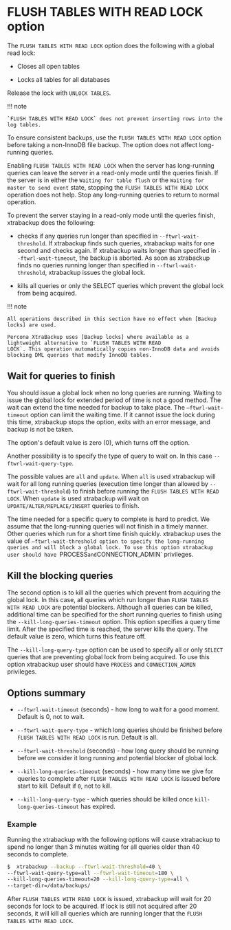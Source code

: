 
# FLUSH TABLES WITH READ LOCK option

The `FLUSH TABLES WITH READ LOCK` option does the following with a global read lock:

* Closes all open tables

* Locks all tables for all databases

Release the lock with `UNLOCK TABLES`.

!!! note
   
    `FLUSH TABLES WITH READ LOCK` does not prevent inserting rows into the log tables.

To ensure consistent backups, use the `FLUSH TABLES WITH READ LOCK` option before taking a non-InnoDB file backup. The option does not affect long-running queries.

Enabling `FLUSH TABLES WITH READ LOCK` when the server has long-running queries can leave the server in a read-only mode until the queries finish. If the server is in either the `Waiting for table flush` or the `Waiting for master to send event` state, stopping the `FLUSH TABLES WITH READ LOCK` operation does not help. Stop any long-running queries to return to normal operation.

To prevent the server staying in a read-only mode until the queries finish, xtrabackup does the following:

* checks if any queries run longer than specified in `--ftwrl-wait-threshold`. If xtrabackup finds such queries, xtrabackup waits for one second and checks again. If xtrabackup waits longer than specified in `--ftwrl-wait-timeout`, the backup is aborted. As soon as xtrabackup finds no queries running longer than specified in `--ftwrl-wait-threshold`, xtrabackup issues the global lock.

* kills all queries or only the SELECT queries which prevent the global lock from being acquired.

!!! note
   
    All operations described in this section have no effect when [Backup locks] are used.

    Percona XtraBackup uses [Backup locks] where available as a lightweight alternative to `FLUSH TABLES WITH READ
    LOCK`. This operation automatically copies non-InnoDB data and avoids blocking DML queries that modify InnoDB tables.

## Wait for queries to finish

You should issue a global lock when no long queries are running. Waiting to issue the global lock for extended period of time is not a good method. The wait can extend the time needed for
backup to take place. The `–ftwrl-wait-timeout` option can limit the
waiting time. If it cannot issue the lock during this
time, xtrabackup stops the option, exits with an error message, and backup is
not be taken.

The option's default value is zero (0), which turns off the option.

Another possibility is to specify the type of query to wait on. In this case
`--ftwrl-wait-query-type`.

The possible values are `all` and
`update`. When `all` is used xtrabackup will wait for all long running
queries (execution time longer than allowed by `--ftwrl-wait-threshold`)
to finish before running the `FLUSH TABLES WITH READ LOCK`. When `update` is
used xtrabackup will wait on `UPDATE/ALTER/REPLACE/INSERT` queries to
finish.

The time needed for a specific query to complete is hard to predict. We assume that the long-running queries will not finish in a timely manner. Other queries which run for a short time finish quickly. xtrabackup uses the value of
`–ftwrl-wait-threshold option to specify the long-running queries
and will block a global lock. To use this option
xtrabackup user should have `PROCESS` and `CONNECTION_ADMIN` privileges.

## Kill the blocking queries

The second option is to kill all the queries which prevent from acquiring the
global lock. In this case, all queries which run longer than `FLUSH TABLES WITH READ LOCK` are potential blockers. Although all queries can be killed,
additional time can be specified for the short running queries to finish using
the `--kill-long-queries-timeout` option. This option specifies a query time limit. After the specified time is reached, the server kills the query. The default value is zero, which turns this
feature off.

The `--kill-long-query-type` option can be used to specify all or only
`SELECT` queries that are preventing global lock from being acquired. To use this option xtrabackup user should have `PROCESS` and `CONNECTION_ADMIN` privileges.

## Options summary

* `--ftwrl-wait-timeout` (seconds) - how long to wait for a
good moment. Default is 0, not to wait.


* `--ftwrl-wait-query-type` - which long queries
should be finished before `FLUSH TABLES WITH READ LOCK` is run. Default is
all.

* `--ftwrl-wait-threshold` (seconds) - how long query
should be running before we consider it long running and potential blocker of
global lock.

* `--kill-long-queries-timeout` (seconds) - how many time
we give for queries to complete after `FLUSH TABLES WITH READ LOCK` is
issued before start to kill. Default if `0`, not to kill.

* `--kill-long-query-type` - which queries should be killed once `kill-long-queries-timeout` has expired.

### Example

Running the xtrabackup with the following options will cause xtrabackup
to spend no longer than 3 minutes waiting for all queries older than 40 seconds
to complete.

```{.bash data-prompt="$"}
$  xtrabackup --backup --ftwrl-wait-threshold=40 \
--ftwrl-wait-query-type=all --ftwrl-wait-timeout=180 \
--kill-long-queries-timeout=20 --kill-long-query-type=all \
--target-dir=/data/backups/
```

After `FLUSH TABLES WITH READ LOCK` is issued, xtrabackup will wait for 20
seconds for lock to be acquired. If lock is still not acquired after 20 seconds,
it will kill all queries which are running longer that the `FLUSH TABLES WITH READ LOCK`.

[backup locks]: https://docs.percona.com/percona-server/innovation-release/backup-locks.html
[Backup locks]: https://docs.percona.com/percona-server/innovation-release/backup-locks.html
